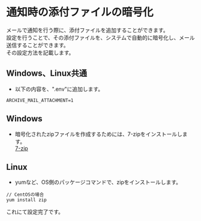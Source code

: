 # 通知時の添付ファイルの暗号化
メールで通知を行う際に、添付ファイルを追加することができます。  
設定を行うことで、その添付ファイルを、システムで自動的に暗号化し、メール送信することができます。  
その設定方法を記載します。  

## Windows、Linux共通

- 以下の内容を、".env"に追加します。  

~~~
ARCHIVE_MAIL_ATTACHMENT=1
~~~

## Windows
- 暗号化されたzipファイルを作成するためには、7-zipをインストールします。  
[7-zip](https://sevenzip.osdn.jp/)

## Linux
- yumなど、OS側のパッケージコマンドで、zipをインストールします。

~~~
// CentOSの場合
yum install zip
~~~

これにて設定完了です。

